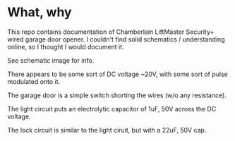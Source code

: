 # What, why

This repo contains documentation of Chamberlain LiftMaster Security+ wired garage door opener. I couldn't find solid schematics / understanding online, so I thought I would document it.

See schematic image for info.

There appears to be some sort of DC voltage ~20V, with some sort of pulse modulated onto it.

The garage door is a simple switch shorting the wires (w/o any resistance).

The light circuit puts an electrolytic capacitor of 1uF, 50V across the DC voltage.

The lock circuit is similar to the light ciruit, but with a 22uF, 50V cap.
